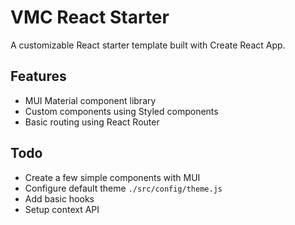 # VMC React Starter

A customizable React starter template built with Create React App.

## Features
- MUI Material component library
- Custom components using Styled components
- Basic routing using React Router

## Todo
- Create a few simple components with MUI
- Configure default theme `./src/config/theme.js`
- Add basic hooks
- Setup context API
